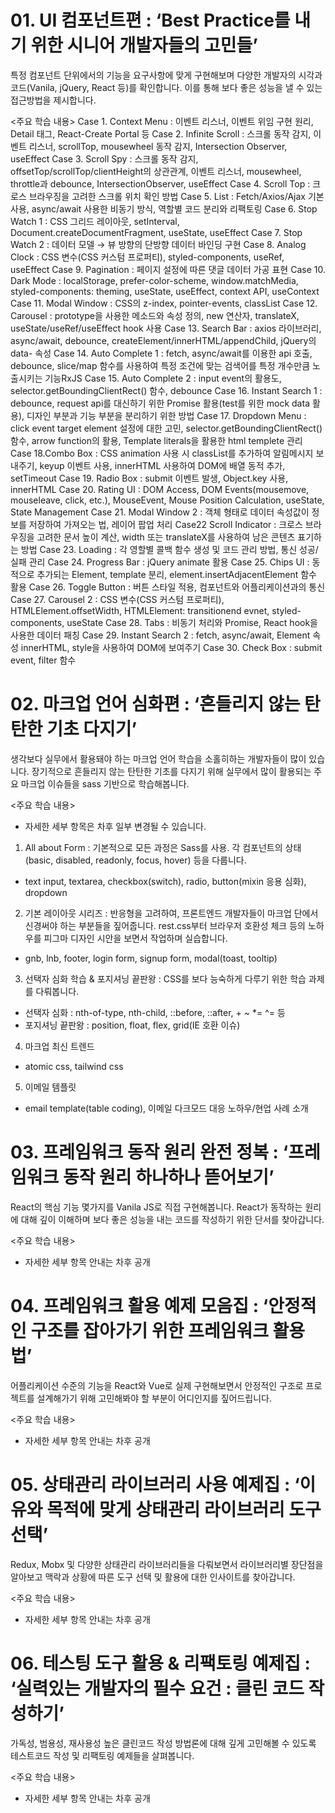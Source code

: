 # 01. UI 컴포넌트편 : ‘Best Practice를 내기 위한 시니어 개발자들의 고민들’
특정 컴포넌트 단위에서의 기능을 요구사항에 맞게 구현해보며 다양한 개발자의 시각과 코드(Vanila, jQuery, React 등)를 확인합니다. 이를 통해 보다 좋은 성능을 낼 수 있는 접근방법을 제시합니다.

<주요 학습 내용>
Case 1. Context Menu : 이벤트 리스너, 이벤트 위임 구현 원리, Detail 태그, React-Create Portal 등
Case 2. Infinite Scroll : 스크롤 동작 감지, 이벤트 리스너, scrollTop, mousewheel 동작 감지, Intersection Observer, useEffect
Case 3. Scroll Spy : 스크롤 동작 감지, offsetTop/scrollTop/clientHeight의 상관관계, 이벤트 리스너, mousewheel, throttle과 debounce, IntersectionObserver, useEffect
Case 4. Scroll Top : 크로스 브라우징을 고려한 스크롤 위치 확인 방법
Case 5. List : Fetch/Axios/Ajax 기본 사용, async/await 사용한 비동기 방식, 역할별 코드 분리와 리팩토링
Case 6. Stop Watch 1 : CSS 그리드 레이아웃, setInterval, Document.createDocumentFragment, useState, useEffect
Case 7. Stop Watch 2 : 데이터 모델 → 뷰 방향의 단방향 데이터 바인딩 구현
Case 8. Analog Clock : CSS 변수(CSS 커스텀 프로퍼티), styled-components, useRef, useEffect
Case 9. Pagination : 페이지 설정에 따른 댓글 데이터 가공 표현
Case 10. Dark Mode : localStorage, prefer-color-scheme, window.matchMedia, styled-components: theming, useState, useEffect, context API, useContext
Case 11. Modal Window : CSS의 z-index, pointer-events, classList
Case 12. Carousel : prototype을 사용한 메소드와 속성 정의, new 연산자, translateX, useState/useRef/useEffect hook 사용
Case 13. Search Bar : axios 라이브러리, async/await, debounce, createElement/innerHTML/appendChild, jQuery의 data- 속성
Case 14. Auto Complete 1 : fetch, async/await를 이용한 api 호출, debounce, slice/map 함수를 사용하여 특정 조건에 맞는 검색어를 특정 개수만큼 노출시키는 기능RxJS
Case 15. Auto Complete 2 : input event의 활용도, selector.getBoundingClientRect() 함수, debounce
Case 16. Instant Search 1 : debounce, request api를 대신하기 위한 Promise 활용(test를 위한 mock data 활용), 디자인 부분과 기능 부분을 분리하기 위한 방법
Case 17. Dropdown Menu : click event target element 설정에 대한 고민, selector.getBoundingClientRect() 함수, arrow function의 활용, Template literals을 활용한 html templete 관리
Case 18.Combo Box : CSS animation 사용 시 classList를 추가하여 알림메시지 보내주기, keyup 이벤트 사용, innerHTML 사용하여 DOM에 배열 동적 추가, setTimeout
Case 19. Radio Box : submit 이벤트 발생, Object.key 사용, innerHTML
Case 20. Rating UI : DOM Access, DOM Events(mousemove, mouseleave, click, etc.), MouseEvent, Mouse Position Calculation, useState, State Management
Case 21. Modal Window 2 : 객체 형태로 데이터 속성값이 정보를 저장하여 가져오는 법, 레이어 팝업 처리
Case22 Scroll Indicator : 크로스 브라우징을 고려한 문서 높이 계산, width 또는 translateX를 사용하여 남은 콘텐츠 표기하는 방법
Case 23. Loading : 각 영할별 콜백 함수 생성 및 코드 관리 방법, 통신 성공/실패 관리
Case 24. Progress Bar : jQuery animate 활용
Case 25. Chips UI : 동적으로 추가되는 Element, template 분리, element.insertAdjacentElement 함수 활용
Case 26. Toggle Button : 버튼 스타일 적용, 컴포넌트와 어플리케이션과의 통신
Case 27. Carousel 2 : CSS 변수(CSS 커스텀 프로퍼티), HTMLElement.offsetWidth, HTMLElement: transitionend evnet, styled-components, useState
Case 28. Tabs : 비동기 처리와 Promise, React hook을 사용한 데이터 패칭
Case 29. Instant Search 2 : fetch, async/await, Element 속성 innerHTML, style을 사용하여 DOM에 보여주기
Case 30. Check Box : submit event, filter 함수
 
 
# 02. 마크업 언어 심화편 : ‘흔들리지 않는 탄탄한 기초 다지기’
생각보다 실무에서 활용돼야 하는 마크업 언어 학습을 소홀히하는 개발자들이 많이 있습니다. 장기적으로 흔들리지 않는 탄탄한 기초를 다지기 위해 실무에서 많이 활용되는 주요 마크업 이슈들을 sass 기반으로 학습해봅니다.

<주요 학습 내용> 
* 자세한 세부 항목은 차후 일부 변경될 수 있습니다.

1. All about Form : 기본적으로 모든 과정은 Sass를 사용. 각 컴포넌트의 상태(basic, disabled, readonly, focus, hover) 등을 다룹니다.
- text input, textarea, checkbox(switch), radio, button(mixin 응용 심화), dropdown

2. 기본 레이아웃 시리즈 : 반응형을 고려하여, 프론트엔드 개발자들이 마크업 단에서 신경써야 하는 부분들을 짚어줍니다. rest.css부터 브라우저 호환성 체크 등의 노하우를 피그마 디자인 시안을 보면서 작업하며 실습합니다.
- gnb, lnb, footer, login form, signup form, modal(toast, tooltip)

3. 선택자 심화 학습 & 포지셔닝 끝판왕 : CSS를 보다 능숙하게 다루기 위한 학습 과제를 다뤄봅니다.
- 선택자 심화 : nth-of-type, nth-child, ::before, ::after, + ~ *= ^= 등
- 포지셔닝 끝판왕 : position, float, flex, grid(IE 호환 이슈)

4. 마크업 최신 트렌드
- atomic css, tailwind css

5. 이메일 템플릿
- email template(table coding), 이메일 다크모드 대응 노하우/현업 사례 소개


# 03. 프레임워크 동작 원리 완전 정복 : ‘프레임워크 동작 원리 하나하나 뜯어보기’
React의 핵심 기능 몇가지를 Vanila JS로 직접 구현해봅니다. React가 동작하는 원리에 대해 깊이 이해하며 보다 좋은 성능을 내는 코드를 작성하기 위한 단서를 찾아갑니다.

<주요 학습 내용>
* 자세한 세부 항목 안내는 차후 공개

# 04. 프레임워크 활용 예제 모음집 : ‘안정적인 구조를 잡아가기 위한 프레임워크 활용법’
어플리케이션 수준의 기능을 React와 Vue로 실제 구현해보면서 안정적인 구조로 프로젝트를 설계해가기 위해 고민해봐야 할 부분이 어디인지를 짚어드립니다.

<주요 학습 내용>
* 자세한 세부 항목 안내는 차후 공개

# 05. 상태관리 라이브러리 사용 예제집 : ‘이유와 목적에 맞게 상태관리 라이브러리 도구 선택’
Redux, Mobx 및 다양한 상태관리 라이브러리들을 다뤄보면서 라이브러리별 장단점을 알아보고 맥락과 상황에 따른 도구 선택 및 활용에 대한 인사이트를 찾아갑니다.

<주요 학습 내용>
* 자세한 세부 항목 안내는 차후 공개


# 06. 테스팅 도구 활용 & 리팩토링 예제집 : ‘실력있는 개발자의 필수 요건 : 클린 코드 작성하기’
가독성, 범용성, 재사용성 높은 클린코드 작성 방법론에 대해 깊게 고민해볼 수 있도록 테스트코드 작성 및 리팩토링 예제들을 살펴봅니다.

<주요 학습 내용>
* 자세한 세부 항목 안내는 차후 공개